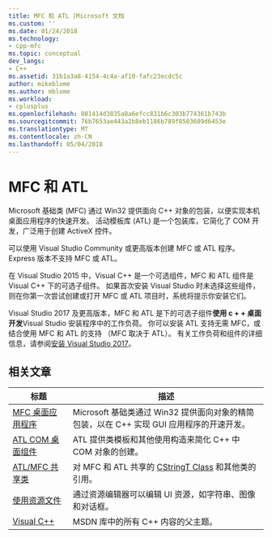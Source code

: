 ```yaml
---
title: MFC 和 ATL |Microsoft 文档
ms.custom: ''
ms.date: 01/24/2018
ms.technology:
- cpp-mfc
ms.topic: conceptual
dev_langs:
- C++
ms.assetid: 31b1a3a8-4154-4c4a-af10-fafc23ecdc5c
author: mikeblome
ms.author: mblome
ms.workload:
- cplusplus
ms.openlocfilehash: 081414d3835a8a6efcc831b6c303b774361b743b
ms.sourcegitcommit: 76b7653ae443a2b8eb1186b789f8503609d6453e
ms.translationtype: MT
ms.contentlocale: zh-CN
ms.lasthandoff: 05/04/2018
---
```

# <a name="mfc-and-atl"></a>MFC 和 ATL
Microsoft 基础类 (MFC) 通过 Win32 提供面向 C++ 对象的包装，以便实现本机桌面应用程序的快速开发。 活动模板库 (ATL) 是一个包装库，它简化了 COM 开发，广泛用于创建 ActiveX 控件。  
  
可以使用 Visual Studio Community 或更高版本创建 MFC 或 ATL 程序。 Express 版本不支持 MFC 或 ATL。 

在 Visual Studio 2015 中，Visual C++ 是一个可选组件，MFC 和 ATL 组件是 Visual C++ 下的可选子组件。 如果首次安装 Visual Studio 时未选择这些组件，则在你第一次尝试创建或打开 MFC 或 ATL 项目时，系统将提示你安装它们。  

Visual Studio 2017 及更高版本，MFC 和 ATL 是下的可选子组件**使用 c + + 桌面开发**Visual Studio 安装程序中的工作负荷。 你可以安装 ATL 支持无需 MFC，或结合使用 MFC 和 ATL 的支持 （MFC 取决于 ATL）。 有关工作负荷和组件的详细信息，请参阅[安装 Visual Studio 2017](/visualstudio/install/install-visual-studio)。
  
## <a name="related-articles"></a>相关文章  
  
|标题|描述|  
|-----------|-----------------|  
|[MFC 桌面应用程序](../mfc/mfc-desktop-applications.md)|Microsoft 基础类通过 Win32 提供面向对象的精简包装，以在 C++ 实现 GUI 应用程序的开速开发。|  
|[ATL COM 桌面组件](../atl/atl-com-desktop-components.md)|ATL 提供类模板和其他使用构造来简化 C++ 中 COM 对象的创建。|  
|[ATL/MFC 共享类](../atl-mfc-shared/atl-mfc-shared-classes.md)|对 MFC 和 ATL 共享的 [CStringT Class](../atl-mfc-shared/reference/cstringt-class.md) 和其他类的引用。|  
|[使用资源文件](../windows/working-with-resource-files.md)|通过资源编辑器可以编辑 UI 资源，如字符串、图像和对话框。|  
|[Visual C++](../visual-cpp-in-visual-studio.md)|MSDN 库中的所有 C++ 内容的父主题。|